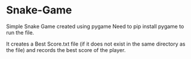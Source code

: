 # Snake-Game
Simple Snake Game created using pygame
Need to pip install pygame to run the file.

It creates a Best Score.txt file (if it does not exist in the same directory as the file) and records the best score of the player.
